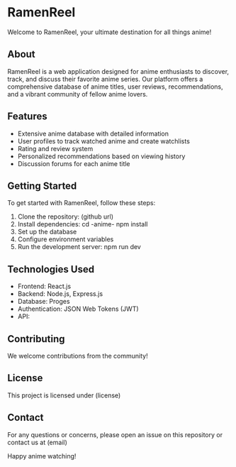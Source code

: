 # RamenReel

Welcome to RamenReel, your ultimate destination for all things anime!

## About

RamenReel is a web application designed for anime enthusiasts to discover, track, and discuss their favorite anime series. Our platform offers a comprehensive database of anime titles, user reviews, recommendations, and a vibrant community of fellow anime lovers.

## Features

- Extensive anime database with detailed information
- User profiles to track watched anime and create watchlists
- Rating and review system
- Personalized recommendations based on viewing history
- Discussion forums for each anime title

## Getting Started

To get started with RamenReel, follow these steps:

1.	Clone the repository: (github url)
2.	Install dependencies: cd -anime- npm install
3.	Set up the database
4.	Configure environment variables
5.	Run the development server: npm run dev

## Technologies Used

- Frontend: React.js
- Backend: Node.js, Express.js
- Database: Proges
- Authentication: JSON Web Tokens (JWT)
- API: 

## Contributing

We welcome contributions from the community!

## License

This project is licensed under (license)

## Contact

For any questions or concerns, please open an issue on this repository or contact us at (email)

Happy anime watching!
